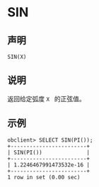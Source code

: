 SIN 
========================



声明 
-----------------------

```unknow
SIN(X)
```



说明 
-----------------------

返回给定弧度 `X ` 的正弦值。

示例 
-----------------------

```unknow
obclient> SELECT SIN(PI());
+------------------------+
| SIN(PI())              |
+------------------------+
| 1.2246467991473532e-16 |
+------------------------+
1 row in set (0.00 sec)
```


